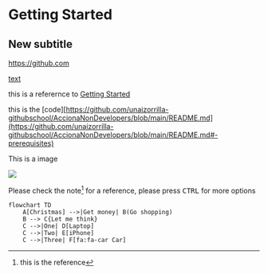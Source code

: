 # Getting Started

## New subtitle

https://github.com

[text](https://github.com)

this is a referernce to [Getting Started](#Getting-Started)

this is the [code][https://github.com/unaizorrilla-githubschool/AccionaNonDevelopers/blob/main/README.md](https://github.com/unaizorrilla-githubschool/AccionaNonDevelopers/blob/main/README.md#-prerequisites)

This is a image


![](https://www.nationalgeographic.com.es/medio/2022/12/12/caballo-1_c26bdfb7_221212154643_1280x720.jpg)


Please check the note[^1] for a reference, please press <kbd>CTRL</kbd> for more options


[^1]: this is the reference

```mermaid
flowchart TD
    A[Christmas] -->|Get money| B(Go shopping)
    B --> C{Let me think}
    C -->|One| D[Laptop]
    C -->|Two| E[iPhone]
    C -->|Three| F[fa:fa-car Car]
```
